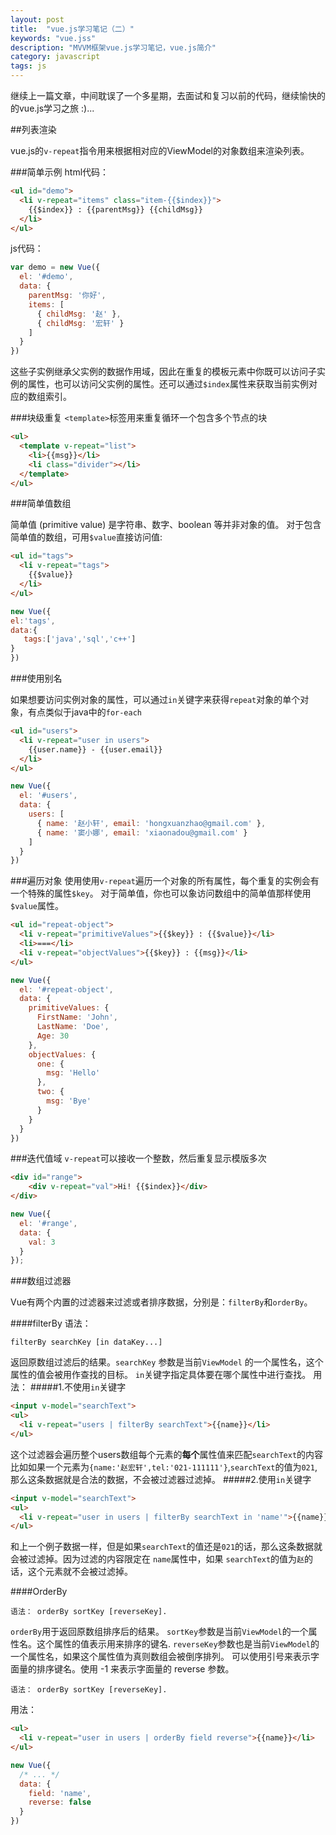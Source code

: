 ```yaml
---
layout: post
title:  "vue.js学习笔记（二）"
keywords: "vue.jss"
description: "MVVM框架vue.js学习笔记，vue.js简介"
category: javascript
tags: js
---
```


继续上一篇文章，中间耽误了一个多星期，去面试和复习以前的代码，继续愉快的的vue.js学习之旅 :)...

##列表渲染

vue.js的`v-repeat`指令用来根据相对应的ViewModel的对象数组来渲染列表。

###简单示例
html代码：


```html
<ul id="demo">
  <li v-repeat="items" class="item-{{$index}}">
    {{$index}} : {{parentMsg}} {{childMsg}}
  </li>
</ul>
```

js代码：

```javascript
var demo = new Vue({
  el: '#demo',
  data: {
    parentMsg: '你好',
    items: [
      { childMsg: '赵' },
      { childMsg: '宏轩' }
    ]
  }
})
```

这些子实例继承父实例的数据作用域，因此在重复的模板元素中你既可以访问子实例的属性，也可以访问父实例的属性。还可以通过`$index`属性来获取当前实例对应的数组索引。


###块级重复
`<template>`标签用来重复循环一个包含多个节点的块

```html
<ul>
  <template v-repeat="list">
    <li>{{msg}}</li>
    <li class="divider"></li>
  </template>
</ul>
```

###简单值数组

简单值 (primitive value) 是字符串、数字、boolean 等并非对象的值。
对于包含简单值的数组，可用`$value`直接访问值:

```html
<ul id="tags">
  <li v-repeat="tags">
    {{$value}}
  </li>
</ul>
```

```javascript
new Vue({
el:'tags',
data:{
   tags:['java','sql','c++']
}
})
```


###使用别名

如果想要访问实例对象的属性，可以通过`in`关键字来获得`repeat`对象的单个对象，有点类似于java中的`for-each`

```html
<ul id="users">
  <li v-repeat="user in users">
    {{user.name}} - {{user.email}}
  </li>
</ul>
```

```javascript
new Vue({
  el: '#users',
  data: {
    users: [
      { name: '赵小轩', email: 'hongxuanzhao@gmail.com' },
      { name: '窦小娜', email: 'xiaonadou@gmail.com' }
    ]
  }
})
```

###遍历对象
使用使用`v-repeat`遍历一个对象的所有属性，每个重复的实例会有一个特殊的属性`$key`。
对于简单值，你也可以象访问数组中的简单值那样使用`$value`属性。

```html
<ul id="repeat-object">
  <li v-repeat="primitiveValues">{{$key}} : {{$value}}</li>
  <li>===</li>
  <li v-repeat="objectValues">{{$key}} : {{msg}}</li>
</ul>
```

```javascript
new Vue({
  el: '#repeat-object',
  data: {
    primitiveValues: {
      FirstName: 'John',
      LastName: 'Doe',
      Age: 30
    },
    objectValues: {
      one: {
        msg: 'Hello'
      },
      two: {
        msg: 'Bye'
      }
    }
  }
})
```

###迭代值域
`v-repeat`可以接收一个整数，然后重复显示模版多次

```html
<div id="range">
    <div v-repeat="val">Hi! {{$index}}</div>
</div>
```

```javascript
new Vue({
  el: '#range',
  data: {
    val: 3
  }
});
```

###数组过滤器

Vue有两个内置的过滤器来过滤或者排序数据，分别是：`filterBy`和`orderBy`。

####filterBy
语法：

    filterBy searchKey [in dataKey...]

返回原数组过滤后的结果。`searchKey` 参数是当前`ViewModel` 的一个属性名，这个属性的值会被用作查找的目标。
`in`关键字指定具体要在哪个属性中进行查找。
用法：
#####1.不使用`in`关键字

```html
<input v-model="searchText">
<ul>
  <li v-repeat="users | filterBy searchText">{{name}}</li>
</ul>
```

这个过滤器会遍历整个users数组每个元素的**每个**属性值来匹配`searchText`的内容
比如如果一个元素为`{name:'赵宏轩',tel:'021-111111'}`,`searchText`的值为`021`,那么这条数据就是合法的数据，不会被过滤器过滤掉。
#####2.使用`in`关键字

```html
<input v-model="searchText">
<ul>
  <li v-repeat="user in users | filterBy searchText in 'name'">{{name}}</li>
</ul>
```

和上一个例子数据一样，但是如果`searchText`的值还是`021`的话，那么这条数据就会被过滤掉。因为过滤的内容限定在 `name`属性中，如果
`searchText`的值为`赵`的话，这个元素就不会被过滤掉。

####OrderBy

    语法： orderBy sortKey [reverseKey].

`orderBy`用于返回原数组排序后的结果。
`sortKey`参数是当前`ViewModel`的一个属性名。这个属性的值表示用来排序的键名.
`reverseKey`参数也是当前`ViewModel`的一个属性名，如果这个属性值为真则数组会被倒序排列。
可以使用引号来表示字面量的排序键名。使用 -1 来表示字面量的 reverse 参数。

    语法： orderBy sortKey [reverseKey].

用法：

```html
<ul>
  <li v-repeat="user in users | orderBy field reverse">{{name}}</li>
</ul>
```

```javascript
new Vue({
  /* ... */
  data: {
    field: 'name',
    reverse: false
  }
})
```

